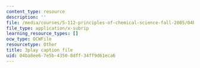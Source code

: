 ```yaml
---
content_type: resource
description: ''
file: /media/courses/5-112-principles-of-chemical-science-fall-2005/04ba8ee67e5b43508dff34ff9d61eca6_4xRS6bdFsVM.srt
file_type: application/x-subrip
learning_resource_types: []
ocw_type: OCWFile
resourcetype: Other
title: 3play caption file
uid: 04ba8ee6-7e5b-4350-8dff-34ff9d61eca6
---
```

